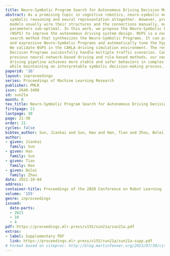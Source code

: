 ```yaml
---
title: Neuro-Symbolic Program Search for Autonomous Driving Decision Module Design
abstract: As a promising topic in cognitive robotics, neuro-symbolic modeling integrates
  symbolic reasoning and neural representation altogether. However, previous neuro-symbolic
  models usually wire their structures and the connections manually, making the underlying
  parameters sub-optimal. In this work, we propose the Neuro-Symbolic Program Search
  (NSPS) to improve the autonomous driving system design. NSPS is a novel automated
  search method that synthesizes the Neuro-Symbolic Programs. It can produce robust
  and expressive Neuro-Symbolic Programs and automatically tune the hyper-parameters.
  We validate NSPS in the CARLA driving simulation environment. The resulting Neuro-Symbolic
  Decision Programs successfully handle multiple traffic scenarios. Compared with
  previous neural-network-based driving and rule-based methods, our neuro-symbolic
  driving pipeline achieves more stable and safer behaviors in complex driving scenarios
  while maintaining an interpretable symbolic decision-making process.
paperid: '16'
layout: inproceedings
series: Proceedings of Machine Learning Research
publisher: PMLR
issn: 2640-3498
id: sun21a
month: 0
tex_title: Neuro-Symbolic Program Search for Autonomous Driving Decision Module Design
firstpage: 21
lastpage: 30
page: 21-30
order: 21
cycles: false
bibtex_author: Sun, Jiankai and Sun, Hao and Han, Tian and Zhou, Bolei
author:
- given: Jiankai
  family: Sun
- given: Hao
  family: Sun
- given: Tian
  family: Han
- given: Bolei
  family: Zhou
date: 2021-10-04
address:
container-title: Proceedings of the 2020 Conference on Robot Learning
volume: '155'
genre: inproceedings
issued:
  date-parts:
  - 2021
  - 10
  - 4
pdf: https://proceedings.mlr.press/v155/sun21a/sun21a.pdf
extras:
- label: Supplementary PDF
  link: https://proceedings.mlr.press/v155/sun21a/sun21a-supp.pdf
# Format based on citeproc: http://blog.martinfenner.org/2013/07/30/citeproc-yaml-for-bibliographies/
---
```

